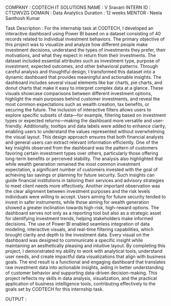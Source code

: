 COMPANY : CODTECH IT SOLUTIONS
NAME : V Sravani 
INTERN ID : CT12WVZG
DOMAIN : Data Analytics
Duration : 12 weeks
MENTOR : Neela Santhosh Kumar

Task Description : 
For the internship task at CODTECH, I developed an interactive dashboard using Power BI based on a dataset consisting of 40 records related to individual investment behaviors. The primary objective of this project was to visualize and analyze how different people make investment decisions, understand the types of investments they prefer, their motivations, and what they expect in return from their investments. The dataset included essential attributes such as investment type, purpose of investment, expected outcomes, and other behavioral patterns. Through careful analysis and thoughtful design, I transformed this dataset into a dynamic dashboard that provides meaningful and actionable insights. The dashboard includes several visual elements like bar charts, pie charts, and donut charts that make it easy to interpret complex data at a glance. These visuals showcase comparisons between different investment options, highlight the main purposes behind customer investments, and reveal the most common expectations such as wealth creation, tax benefits, or securing the future. The inclusion of interactive filters allows users to explore specific subsets of data—for example, filtering based on investment types or expected returns—making the dashboard more versatile and user-friendly. Additionally, tooltips and data labels were added to enhance clarity, enabling users to understand the values represented without overwhelming the visual layout. This design approach ensures that both financial analysts and general users can extract relevant information efficiently. One of the key insights observed from the dashboard was the pattern of customers favoring certain investment types over others, particularly those offering long-term benefits or perceived stability. The analysis also highlighted that while wealth generation remained the most common investment expectation, a significant number of customers invested with the goal of achieving tax savings or planning for future security. Such insights can guide financial institutions in tailoring their services and advisory strategies to meet client needs more effectively. Another important observation was the clear alignment between investment purposes and the risk levels individuals were willing to accept. Users aiming for future security tended to invest in safer instruments, while those aiming for wealth generation showed a greater inclination towards high-risk, high-reward options. The dashboard serves not only as a reporting tool but also as a strategic asset for identifying investment trends, helping stakeholders make informed decisions. The use of Power BI enabled seamless integration of data modeling, interactive visuals, and real-time filtering capabilities, which brought clarity and depth to the investment data. Every visual on the dashboard was designed to communicate a specific insight while maintaining an aesthetically pleasing and intuitive layout. By completing this project, I demonstrated my ability to work with analytical tools, understand user needs, and create impactful data visualizations that align with business goals. The end result is a functional and engaging dashboard that translates raw investment data into actionable insights, aiding in better understanding of customer behavior and supporting data-driven decision-making. This project reflects my skills in data analysis, visualization, and the practical application of business intelligence tools, contributing effectively to the goals set by CODTECH for this internship task.

OUTPUT : 
